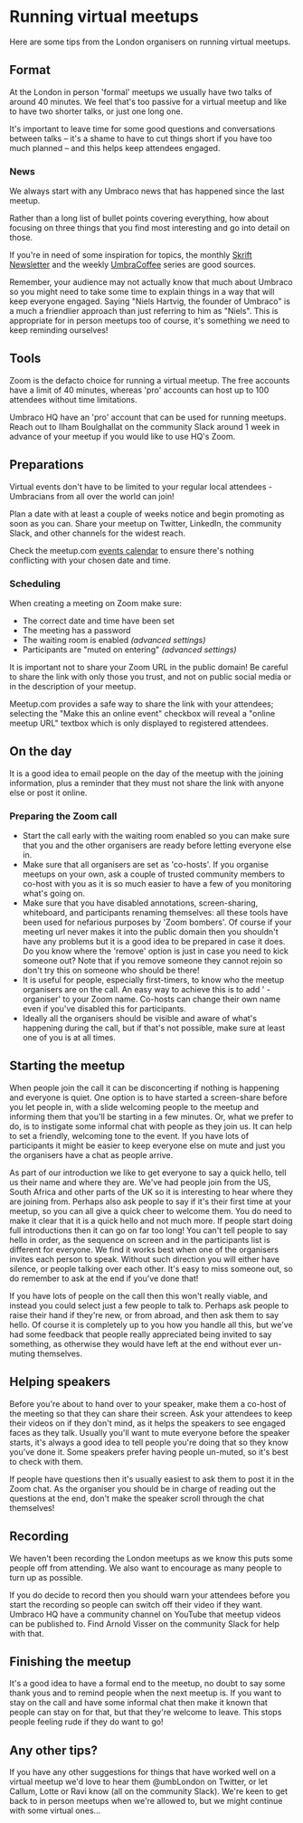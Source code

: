 # Running virtual meetups

Here are some tips from the London organisers on running virtual meetups.

## Format

At the London in person 'formal' meetups we usually have two talks of around 40 minutes. We feel that's too passive for a virtual meetup and like to have two shorter talks, or just one long one.

It's important to leave time for some good questions and conversations between talks – it's a shame to have to cut things short if you have too much planned – and this helps keep attendees engaged.

### News

We always start with any Umbraco news that has happened since the last meetup.

Rather than a long list of bullet points covering everything, how about focusing on three things that you find most interesting and go into detail on those.

If you're in need of some inspiration for topics, the monthly [Skrift Newsletter](https://bit.ly/skrift59-5) and the weekly [UmbraCoffee](https://www.youtube.com/umbracoffee) series are good sources.

Remember, your audience may not actually know that much about Umbraco so you might need to take some time to explain things in a way that will keep everyone engaged. Saying "Niels Hartvig, the founder of Umbraco" is a much a friendlier approach than just referring to him as "Niels". This is appropriate for in person meetups too of course, it's something we need to keep reminding ourselves!

## Tools

Zoom is the defacto choice for running a virtual meetup. The free accounts have a limit of 40 minutes, whereas 'pro' accounts can host up to 100 attendees without time limitations.

Umbraco HQ have an 'pro' account that can be used for running meetups. Reach out to Ilham Boulghallat on the community Slack around 1 week in advance of your meetup if you would like to use HQ's Zoom.

## Preparations

Virtual events don't have to be limited to your regular local attendees - Umbracians from all over the world can join!

Plan a date with at least a couple of weeks notice and begin promoting as soon as you can. Share your meetup on Twitter, LinkedIn, the community Slack, and other channels for the widest reach.

Check the meetup.com [events calendar](https://www.meetup.com/pro/umbraco) to ensure there's nothing conflicting with your chosen date and time.

### Scheduling

When creating a meeting on Zoom make sure:

- The correct date and time have been set
- The meeting has a password
- The waiting room is enabled _(advanced settings)_
- Participants are "muted on entering" _(advanced settings)_

It is important not to share your Zoom URL in the public domain! Be careful to share the link with only those you trust, and not on public social media or in the description of your meetup.

Meetup.com provides a safe way to share the link with your attendees; selecting the "Make this an online event" checkbox will reveal a "online meetup URL" textbox which is only displayed to registered attendees.

## On the day

It is a good idea to email people on the day of the meetup with the joining information, plus a reminder that they must not share the link with anyone else or post it online.

### Preparing the Zoom call

- Start the call early with the waiting room enabled so you can make sure that you and the other organisers are ready before letting everyone else in.
- Make sure that all organisers are set as 'co-hosts'. If you organise meetups on your own, ask a couple of trusted community members to co-host with you as it is so much easier to have a few of you monitoring what's going on.
- Make sure that you have disabled annotations, screen-sharing, whiteboard, and participants renaming themselves: all these tools have been used for nefarious purposes by 'Zoom bombers'. Of course if your meeting url never makes it into the public domain then you shouldn't have any problems but it is a good idea to be prepared in case it does. Do you know where the 'remove' option is just in case you need to kick someone out? Note that if you remove someone they cannot rejoin so don't try this on someone who should be there!
- It is useful for people, especially first-timers, to know who the meetup organisers are on the call. An easy way to achieve this is to add ' - organiser' to your Zoom name. Co-hosts can change their own name even if you've disabled this for participants.  
- Ideally all the organisers should be visible and aware of what's happening during the call, but if that's not possible, make sure at least one of you is at all times.

## Starting the meetup

When people join the call it can be disconcerting if nothing is happening and everyone is quiet. One option is to have started a screen-share before you let people in, with a slide welcoming people to the meetup and informing them that you'll be starting in a few minutes. Or, what we prefer to do, is to instigate some informal chat with people as they join us. It can help to set a friendly, welcoming tone to the event. If you have lots of participants it might be easier to keep everyone else on mute and just you the organisers have a chat as people arrive.

As part of our introduction we like to get everyone to say a quick hello, tell us their name and where they are. We've had people join from the US, South Africa and other parts of the UK so it is interesting to hear where they are joining from. Perhaps also ask people to say if it's their first time at your meetup, so you can all give a quick cheer to welcome them. You do need to make it clear that it is a quick hello and not much more. If people start doing full introductions then it can go on far too long! You can't tell people to say hello in order, as the sequence on screen and in the participants list is different for everyone. We find it works best when one of the organisers invites each person to speak. Without such direction you will either have silence, or people talking over each other. It's easy to miss someone out, so do remember to ask at the end if you've done that!

If you have lots of people on the call then this won't really viable, and instead you could select just a few people to talk to. Perhaps ask people to raise their hand if they're new, or from abroad, and then ask them to say hello. Of course it is completely up to you how you handle all this, but we've had some feedback that people really appreciated being invited to say something, as otherwise they would have left at the end without ever un-muting themselves.

## Helping speakers

Before you're about to hand over to your speaker, make them a co-host of the meeting so that they can share their screen. Ask your attendees to keep their videos on if they don't mind, as it helps the speakers to see engaged faces as they talk. Usually you'll want to mute everyone before the speaker starts, it's always a good idea to tell people you're doing that so they know you've done it. Some speakers prefer having people un-muted, so it's best to check with them.

If people have questions then it's usually easiest to ask them to post it in the Zoom chat. As the organiser you should be in charge of reading out the questions at the end, don't make the speaker scroll through the chat themselves!

## Recording

We haven't been recording the London meetups as we know this puts some people off from attending. We also want to encourage as many people to turn up as possible.  

If you do decide to record then you should warn your attendees before you start the recording so people can switch off their video if they want. Umbraco HQ have a community channel on YouTube that meetup videos can be published to. Find Arnold Visser on the community Slack for help with that.

## Finishing the meetup

It's a good idea to have a formal end to the meetup, no doubt to say some thank yous and to remind people when the next meetup is. If you want to stay on the call and have some informal chat then make it known that people can stay on for that, but that they're welcome to leave. This stops people feeling rude if they do want to go!

## Any other tips?

If you have any other suggestions for things that have worked well on a virtual meetup we'd love to hear them @umbLondon on Twitter, or let Callum, Lotte or Ravi know (all on the community Slack). We're keen to get back to in person meetups when we're allowed to, but we might continue with some virtual ones...
